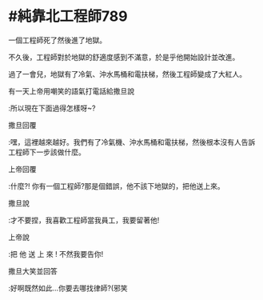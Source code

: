 # #純靠北工程師789



一個工程師死了然後進了地獄。

不久後，工程師對於地獄的舒適度感到不滿意，於是乎他開始設計並改進。

過了一會兒，地獄有了冷氣、沖水馬桶和電扶梯，然後工程師變成了大紅人。

有一天上帝用嘲笑的語氣打電話給撒旦說

:所以現在下面過得怎樣呀~?

撒旦回覆

:嘿，這裡越來越好。我們有了冷氣機、沖水馬桶和電扶梯，然後根本沒有人告訴工程師下一步該做什麼。

上帝回覆

:什麼?! 你有一個工程師?那是個錯誤，他不該下地獄的，把他送上來。

撒旦說

:才不要捏，我喜歡工程師當我員工，我要留著他!

上帝說

:把 他 送 上 來 ! 不然我要告你!

撒旦大笑並回答

:好啊既然如此...你要去哪找律師?(邪笑

